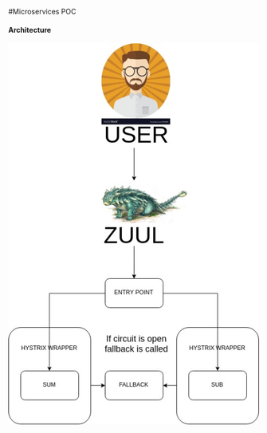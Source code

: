 #Microservices POC

#### Architecture

![poc architecture](spring-netflix.jpg?raw=true "Architecture")